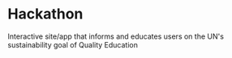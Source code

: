 # Hackathon
Interactive site/app that informs and educates users on the UN's sustainability goal of Quality Education
